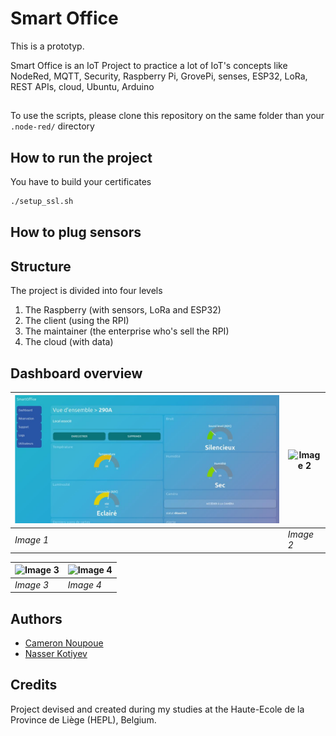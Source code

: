 # Smart Office

This is a prototyp.

Smart Office is an IoT Project to practice a lot of IoT's concepts like NodeRed, MQTT, Security, Raspberry Pi, GrovePi, senses, ESP32, LoRa, REST APIs, cloud, Ubuntu, Arduino 

##

To use the scripts, please clone this repository on the same folder than your `.node-red/` directory
## How to run the project

You have to build your certificates 

```bash
./setup_ssl.sh
```

## How to plug sensors

## Structure

The project is divided into four levels
1. The Raspberry (with sensors, LoRa and ESP32)
2. The client (using the RPI)
3. The maintainer (the enterprise who's sell the RPI)
4. The cloud (with data)
  

## Dashboard overview
 
| ![Image 1](project-study/result/main.png) | ![Image 2](project-study/result/reservation) |
|------------------------------------|------------------------------------|
| *Image 1*                          | *Image 2*                          |

| ![Image 3](project-study/result/logs) | ![Image 4](project-study/result/users) |
|------------------------------------|------------------------------------|
| *Image 3*                          | *Image 4*                          |

## Authors 

* [Cameron Noupoue](https://cnoupoue.live)
* [Nasser Kotiyev](mailto:nasser.kotiyev@student.hepl.be)

## Credits 

Project devised and created during my studies at the Haute-Ecole de la Province de Liège (HEPL), Belgium.

